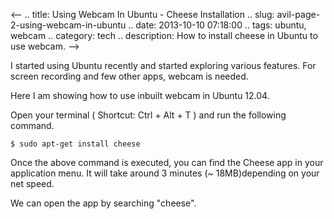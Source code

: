 <--
.. title: Using Webcam In Ubuntu - Cheese Installation
.. slug: avil-page-2-using-webcam-in-ubuntu
.. date: 2013-10-10 07:18:00
.. tags: ubuntu, webcam
.. category: tech
.. description: How to install cheese in Ubuntu to use webcam.
-->

I started using Ubuntu recently and started exploring various features. For screen recording and few other apps, webcam is needed. 

Here I am showing how to use inbuilt webcam in Ubuntu 12.04.

Open your terminal ( Shortcut: Ctrl + Alt + T ) and run the following command.

```shell
$ sudo apt-get install cheese
```

Once the above command is executed, you can find the Cheese app in your application menu. It will take around 3 minutes (~ 18MB)depending on your net speed. 

We can open the app by searching "cheese".
